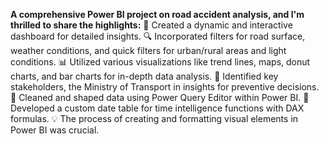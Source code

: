 **A comprehensive Power BI project on road accident analysis, and I'm thrilled to share the highlights:**
🚗 Created a dynamic and interactive dashboard for detailed insights.
🔍 Incorporated filters for road surface, weather conditions, and quick filters for urban/rural areas and light conditions.
📊 Utilized various visualizations like trend lines, maps, donut charts, and bar charts for in-depth data analysis.
👥 Identified key stakeholders, the Ministry of Transport in insights for preventive decisions.
🧹 Cleaned and shaped data using Power Query Editor within Power BI.
📅 Developed a custom date table for time intelligence functions with DAX formulas.
💡 The process of creating and formatting visual elements in Power BI was crucial.
